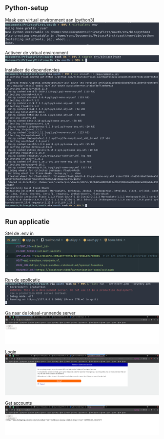 ## Python-setup

Maak een virtual environment aan (python3)    
![virtualenv env](tutorial/1_venv.png)

Activeer de virtual environment  
![bin/act](tutorial/2_activate.png)

Installeer de dependencies  
![pip install -r requirements.txt](tutorial/3_installdeps.png)

## Run applicatie
Stel de .env in  
![secrets etc](tutorial/4_env.png)

Run de applicatie  
![flask run --cert=cert.pem --key=key.pem](tutorial/5_flask.png)

Ga naar de lokaal-runnende server  
![localhost:5000](tutorial/6_localhost.png)

Login  
![Login](tutorial/7_rabobank.png)

Get accounts  
![Accounts](tutorial/8_accounts.png)